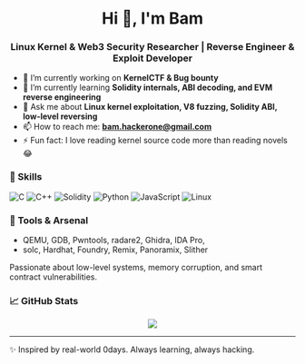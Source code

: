<h1 align="center">Hi 👋, I'm Bam</h1>
<h3 align="center">Linux Kernel & Web3 Security Researcher | Reverse Engineer & Exploit Developer</h3>

- 🔭 I’m currently working on **KernelCTF & Bug bounty**
- 🌱 I’m currently learning **Solidity internals, ABI decoding, and EVM reverse engineering**
- 💬 Ask me about **Linux kernel exploitation, V8 fuzzing, Solidity ABI, low-level reversing**
- 📫 How to reach me: **bam.hackerone@gmail.com**
- ⚡ Fun fact: I love reading kernel source code more than reading novels 😂

### 🧠 Skills
![C](https://img.shields.io/badge/-C-05122A?style=flat&logo=c)
![C++](https://img.shields.io/badge/-C++-05122A?style=flat&logo=c%2B%2B)
![Solidity](https://img.shields.io/badge/-Solidity-05122A?style=flat&logo=solidity)
![Python](https://img.shields.io/badge/-Python-05122A?style=flat&logo=python)
![JavaScript](https://img.shields.io/badge/-JavaScript-05122A?style=flat&logo=javascript)
![Linux](https://img.shields.io/badge/-Linux-05122A?style=flat&logo=linux)


### 🧰 Tools & Arsenal
- QEMU, GDB, Pwntools, radare2, Ghidra, IDA Pro,
- solc, Hardhat, Foundry, Remix, Panoramix, Slither

Passionate about low-level systems, memory corruption, and smart contract vulnerabilities. 


### 📈 GitHub Stats
<p align="center">
  <img src="https://github-readme-stats.vercel.app/api?username=bam0x7&show_icons=true&theme=radical" />
</p>

---

✨ Inspired by real-world 0days. Always learning, always hacking.
